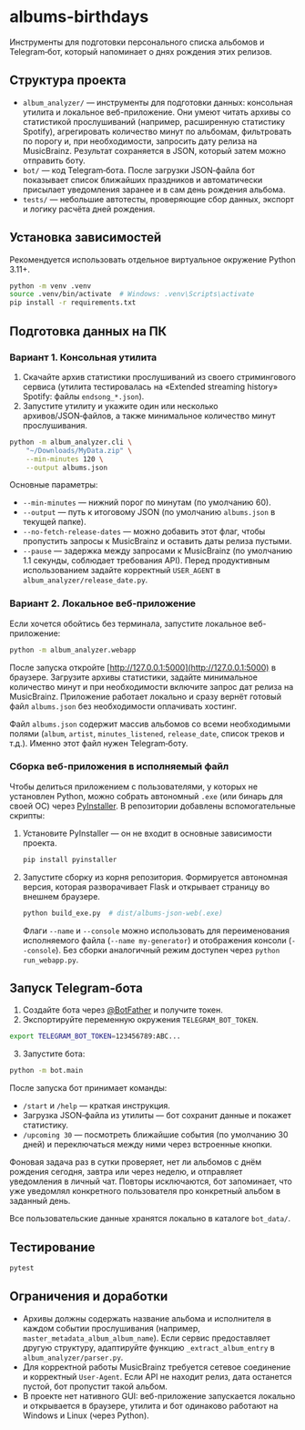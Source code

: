 # albums-birthdays

Инструменты для подготовки персонального списка альбомов и Telegram‑бот, который напоминает о днях рождения этих релизов.

## Структура проекта

* `album_analyzer/` — инструменты для подготовки данных: консольная утилита и локальное веб-приложение. Они умеют читать архивы со статистикой прослушиваний (например, расширенную статистику Spotify), агрегировать количество минут по альбомам, фильтровать по порогу и, при необходимости, запросить дату релиза на MusicBrainz. Результат сохраняется в JSON, который затем можно отправить боту.
* `bot/` — код Telegram‑бота. После загрузки JSON‑файла бот показывает список ближайших праздников и автоматически присылает уведомления заранее и в сам день рождения альбома.
* `tests/` — небольшие автотесты, проверяющие сбор данных, экспорт и логику расчёта дней рождения.

## Установка зависимостей

Рекомендуется использовать отдельное виртуальное окружение Python 3.11+.

```bash
python -m venv .venv
source .venv/bin/activate  # Windows: .venv\Scripts\activate
pip install -r requirements.txt
```

## Подготовка данных на ПК

### Вариант 1. Консольная утилита

1. Скачайте архив статистики прослушиваний из своего стримингового сервиса (утилита тестировалась на «Extended streaming history» Spotify: файлы `endsong_*.json`).
2. Запустите утилиту и укажите один или несколько архивов/JSON‑файлов, а также минимальное количество минут прослушивания.

```bash
python -m album_analyzer.cli \
    "~/Downloads/MyData.zip" \
    --min-minutes 120 \
    --output albums.json
```

Основные параметры:

* `--min-minutes` — нижний порог по минутам (по умолчанию 60).
* `--output` — путь к итоговому JSON (по умолчанию `albums.json` в текущей папке).
* `--no-fetch-release-dates` — можно добавить этот флаг, чтобы пропустить запросы к MusicBrainz и оставить даты релиза пустыми.
* `--pause` — задержка между запросами к MusicBrainz (по умолчанию 1.1 секунды, соблюдает требования API). Перед продуктивным использованием задайте корректный `USER_AGENT` в `album_analyzer/release_date.py`.

### Вариант 2. Локальное веб-приложение

Если хочется обойтись без терминала, запустите локальное веб-приложение:

```bash
python -m album_analyzer.webapp
```

После запуска откройте [http://127.0.0.1:5000](http://127.0.0.1:5000) в браузере. Загрузите архивы статистики, задайте минимальное количество минут и при необходимости включите запрос дат релиза на MusicBrainz. Приложение работает локально и сразу вернёт готовый файл `albums.json` без необходимости оплачивать хостинг.

Файл `albums.json` содержит массив альбомов со всеми необходимыми полями (`album`, `artist`, `minutes_listened`, `release_date`, список треков и т.д.). Именно этот файл нужен Telegram‑боту.

### Сборка веб-приложения в исполняемый файл

Чтобы делиться приложением с пользователями, у которых не установлен Python, можно собрать автономный `.exe` (или бинарь для своей ОС) через [PyInstaller](https://pyinstaller.org/). В репозитории добавлены вспомогательные скрипты:

1. Установите PyInstaller — он не входит в основные зависимости проекта.

    ```bash
    pip install pyinstaller
    ```

2. Запустите сборку из корня репозитория. Формируется автономная версия, которая разворачивает Flask и открывает страницу во внешнем браузере.

    ```bash
    python build_exe.py  # dist/albums-json-web(.exe)
    ```

    Флаги `--name` и `--console` можно использовать для переименования исполняемого файла (`--name my-generator`) и отображения консоли (`--console`). Без сборки аналогичный режим доступен через `python run_webapp.py`.

## Запуск Telegram‑бота

1. Создайте бота через [@BotFather](https://t.me/BotFather) и получите токен.
2. Экспортируйте переменную окружения `TELEGRAM_BOT_TOKEN`.

```bash
export TELEGRAM_BOT_TOKEN=123456789:ABC...
```

3. Запустите бота:

```bash
python -m bot.main
```

После запуска бот принимает команды:

* `/start` и `/help` — краткая инструкция.
* Загрузка JSON‑файла из утилиты — бот сохранит данные и покажет статистику.
* `/upcoming 30` — посмотреть ближайшие события (по умолчанию 30 дней) и переключаться между ними через встроенные кнопки.

Фоновая задача раз в сутки проверяет, нет ли альбомов с днём рождения сегодня, завтра или через неделю, и отправляет уведомления в личный чат. Повторы исключаются, бот запоминает, что уже уведомлял конкретного пользователя про конкретный альбом в заданный день.

Все пользовательские данные хранятся локально в каталоге `bot_data/`.

## Тестирование

```bash
pytest
```

## Ограничения и доработки

* Архивы должны содержать название альбома и исполнителя в каждом событии прослушивания (например, `master_metadata_album_album_name`). Если сервис предоставляет другую структуру, адаптируйте функцию `_extract_album_entry` в `album_analyzer/parser.py`.
* Для корректной работы MusicBrainz требуется сетевое соединение и корректный `User-Agent`. Если API не находит релиз, дата останется пустой, бот пропустит такой альбом.
* В проекте нет нативного GUI: веб-приложение запускается локально и открывается в браузере, утилита и бот одинаково работают на Windows и Linux (через Python).
